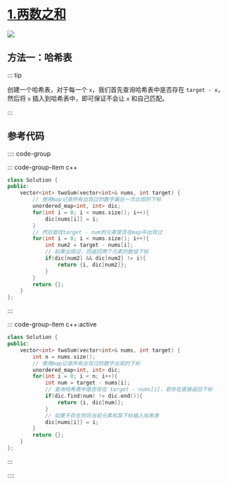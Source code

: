 #  [1.两数之和](https://leetcode-cn.com/problems/two-sum/)

![](https://cdn.jsdelivr.net/gh/River-Cold/pictureBed/vuepress-blog/interview/basics/network/leetcode-cn.com_problems_two-sum_.png)

## 方法一：哈希表

::: tip

创建一个哈希表，对于每一个 `x`，我们首先查询哈希表中是否存在 `target - x`，然后将 `x` 插入到哈希表中，即可保证不会让 `x` 和自己匹配。

:::

## 参考代码

:::: code-group

::: code-group-item c++

```cpp
class Solution {
public:
    vector<int> twoSum(vector<int>& nums, int target) {
        // 使用map记录所有出现过的数字最后一次出现的下标
        unordered_map<int, int> dic;
        for(int i = 0; i < nums.size(); i++){
            dic[nums[i]] = i;
        }
        // 然后查找target - num的元素是否在map中出现过
        for(int i = 0; i < nums.size(); i++){
            int num2 = target - nums[i];
            // 如果出现过，则返回两个元素的数组下标
            if(dic[num2] && dic[num2] != i){
                return {i, dic[num2]};
            }
        }
        return {};
    }
};
```

:::

::: code-group-item c++:active

```cpp
class Solution {
public:
    vector<int> twoSum(vector<int>& nums, int target) {
        int n = nums.size();
        // 使用map记录所有出现过的数字出现的下标
        unordered_map<int, int> dic;
        for(int i = 0; i < n; i++){
            int num = target - nums[i];
            // 查询哈希表中是否存在 target - nums[i]，若存在直接返回下标
            if(dic.find(num) != dic.end()){
                return {i, dic[num]};
            }
            // 如果不存在则将当前元素和其下标插入哈希表
            dic[nums[i]] = i;
        }
        return {};
    }
};
```

:::

::::

